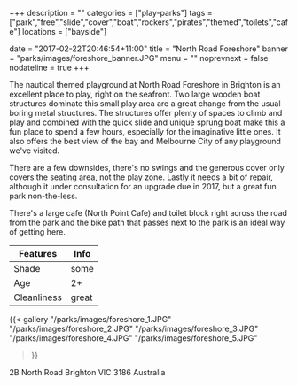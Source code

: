 +++
description = ""
categories = ["play-parks"]
tags = ["park","free","slide","cover","boat","rockers","pirates","themed","toilets","cafe"]
locations = ["bayside"]

date = "2017-02-22T20:46:54+11:00"
title = "North Road Foreshore"
banner = "parks/images/foreshore_banner.JPG"
menu = ""
noprevnext = false
nodateline = true
+++

The nautical themed playground at North Road Foreshore in Brighton is an excellent place to play, right on the seafront. Two large wooden boat structures dominate this small play area are a great change from the usual boring metal structures. The structures offer plenty of spaces to climb and play and combined with the quick slide and unique sprung boat make this a fun place to spend a few hours, especially for the imaginative little ones. It also offers the best view of the bay and Melbourne City of any playground we've visited.

There are a few downsides, there's no swings and the generous cover only covers the seating area, not the play zone. Lastly it needs a bit of repair, although it under consultation for an upgrade due in 2017, but a great fun park non-the-less.

There's a large cafe (North Point Cafe) and toilet block right across the road from the park and the bike path that passes next to the park is an ideal way of getting here.

Features  | Info
  ------------- | -------------
  Shade  | some
  Age  | 2+
  Cleanliness | great
  
{{< gallery
    "/parks/images/foreshore_1.JPG"
    "/parks/images/foreshore_2.JPG"
    "/parks/images/foreshore_3.JPG"
    "/parks/images/foreshore_4.JPG"
    "/parks/images/foreshore_5.JPG"
>}}

2B North Road
Brighton VIC 3186
Australia